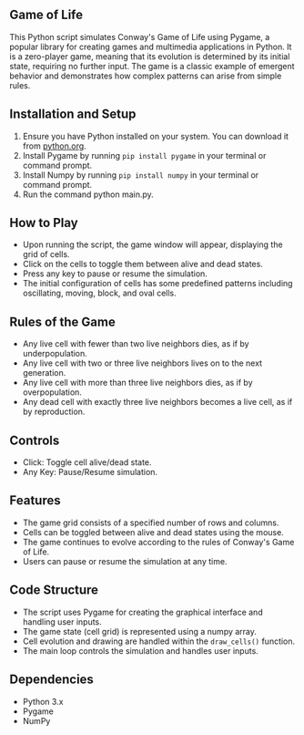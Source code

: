 ## Game of Life
This Python script simulates Conway's Game of Life using Pygame, a popular library for creating games and multimedia applications in Python. 
It is a zero-player game, meaning that its evolution is determined by its initial state, requiring no further input. The game is a classic example of emergent behavior and demonstrates how complex patterns can arise from simple rules.

## Installation and Setup
1. Ensure you have Python installed on your system. You can download it from [python.org](https://www.python.org/downloads/).
2. Install Pygame by running `pip install pygame` in your terminal or command prompt.
3. Install Numpy by running `pip install numpy` in your terminal or command prompt.
4. Run the command python main.py.

## How to Play
- Upon running the script, the game window will appear, displaying the grid of cells.
- Click on the cells to toggle them between alive and dead states.
- Press any key to pause or resume the simulation.
- The initial configuration of cells has some predefined patterns including oscillating, moving, block, and oval cells.

## Rules of the Game
- Any live cell with fewer than two live neighbors dies, as if by underpopulation.
- Any live cell with two or three live neighbors lives on to the next generation.
- Any live cell with more than three live neighbors dies, as if by overpopulation.
- Any dead cell with exactly three live neighbors becomes a live cell, as if by reproduction.

## Controls
- Click: Toggle cell alive/dead state.
- Any Key: Pause/Resume simulation.

## Features
- The game grid consists of a specified number of rows and columns.
- Cells can be toggled between alive and dead states using the mouse.
- The game continues to evolve according to the rules of Conway's Game of Life.
- Users can pause or resume the simulation at any time.

## Code Structure
- The script uses Pygame for creating the graphical interface and handling user inputs.
- The game state (cell grid) is represented using a numpy array.
- Cell evolution and drawing are handled within the `draw_cells()` function.
- The main loop controls the simulation and handles user inputs.

## Dependencies
- Python 3.x
- Pygame
- NumPy
